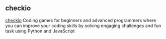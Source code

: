 ## checkio

[checkio](https://checkio.org/)
Coding games for beginners and advanced programmers where you can improve your coding skills by solving engaging challenges and fun task using Python and JavaScript
